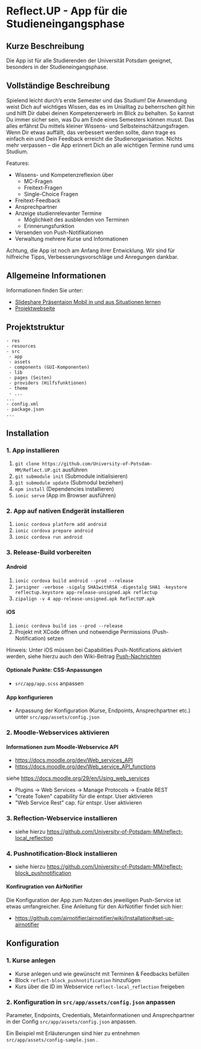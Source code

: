 # Reflect.UP - App für die Studieneingangsphase

## Kurze Beschreibung
Die App ist für alle Studierenden der Universität Potsdam geeignet, besonders in der Studieneingangsphase.

## Vollständige Beschreibung
Spielend leicht durch’s erste Semester und das Studium!
Die Anwendung weist Dich auf wichtiges Wissen, das es im Unialltag zu beherrschen gilt hin und hilft Dir dabei deinen Kompetenzerwerb im Blick zu behalten. So kannst Du immer sicher sein, was Du am Ende eines Semesters können musst. Das alles erfährst Du mittels kleiner Wissens- und Selbsteinschätzungsfragen.
Wenn Dir etwas auffällt, das verbessert werden sollte, dann trage es einfach ein und Dein Feedback erreicht die Studienorganisation.
Nichts mehr verpassen – die App erinnert Dich an alle wichtigen Termine rund ums Studium.

Features:
- Wissens- und Kompetenzreflexion über
    - MC-Fragen
    - Freitext-Fragen
    - Single-Choice Fragen
- Freitext-Feedback
- Ansprechpartner
- Anzeige studienrelevanter Termine
    - Möglichkeit des ausblenden von Terminen
    - Erinnerungsfunktion
- Versenden von Push-Notifikationen
- Verwaltung mehrere Kurse und Informationen

Achtung, die App ist noch am Anfang ihrer Entwicklung. Wir sind für hilfreiche Tipps, Verbesserungsvorschläge und Anregungen dankbar.

## Allgemeine Informationen

Informationen finden Sie unter:
- [Slideshare Präsentaion Mobil in und aus Situationen lernen](http://de.slideshare.net/alekiy/reflectup-mobil-in-und-aus-situationen-lernen)
- [Projektwebseite](https://www.uni-potsdam.de/reflectup/)


## Projektstruktur

```
- res
- resources
- src
 - app
 - assets
 - components (GUI-Komponenten)
 - lib
 - pages (Seiten)
 - providers (Hilfsfunktionen)
 - theme
 - ...
...
- config.xml
- package.json
...
```

## Installation

### 1. App installieren

1. `git clone https://github.com/University-of-Potsdam-MM/Reflect.UP.git` ausführen
2. `git submodule init` (Submodule initialisieren)
3. `git submodule update` (Submodul beziehen)
4. `npm install` (Dependencies installieren)
5. `ionic serve` (App im Browser ausführen)

### 2. App auf nativen Endgerät installieren

1. `ionic cordova platform add android`
2. `ionic cordova prepare android`
3. `ionic cordova run android`

### 3. Release-Build vorbereiten

#### Android

1. `ionic cordova build android --prod --release`
2. `jarsigner -verbose -sigalg SHA1withRSA -digestalg SHA1 -keystore reflectup.keystore app-release-unsigned.apk reflectup`
3. `zipalign -v 4 app-release-unsigned.apk ReflectUP.apk`


#### iOS
1. `ionic cordova build ios --prod --release`
2. Projekt mit XCode öffnen und notwendige Permissions (Push-Notification) setzen


Hinweis: Unter iOS müssen bei Capabilities Push-Notifications aktiviert werden, siehe hierzu auch den Wiki-Beitrag [Push-Nachrichten](https://github.com/University-of-Potsdam-MM/Reflect.UP/wiki/Push-Nachrichten)

#### Optionale Punkte: CSS-Anpassungen

- `src/app/app.scss` anpassen

#### App konfigurieren
- Anpassung der Konfiguration (Kurse, Endpoints, Ansprechpartner etc.) unter `src/app/assets/config.json`


### 2. Moodle-Webservices aktivieren

#### Informationen zum Moodle-Webservice API
- https://docs.moodle.org/dev/Web_services_API
- https://docs.moodle.org/dev/Web_service_API_functions

siehe https://docs.moodle.org/29/en/Using_web_services
- Plugins -> Web Services -> Manage Protocols -> Enable REST
- "create Token" capability für die entspr. User aktivieren
- "Web Service Rest" cap. für entspr. User aktivieren

### 3. Reflection-Webservice installieren

- siehe hierzu https://github.com/University-of-Potsdam-MM/reflect-local_reflection

### 4. Pushnotification-Block installieren

- siehe hierzu https://github.com/University-of-Potsdam-MM/reflect-block_pushnotification

#### Konfirugration von AirNotifier

Die Konfiguration der App zum Nutzen des jeweiligen Push-Service ist etwas umfangreicher. Eine Anleitung für den AirNotifier findet sich hier:

- https://github.com/airnotifier/airnotifier/wiki/Installation#set-up-airnotifier


## Konfiguration

### 1. Kurse anlegen
- Kurse anlegen und wie gewünscht mit Terminen & Feedbacks befüllen
- Block `reflect-block_pushnotification` hinzufügen
- Kurs über die ID im Webservice `reflect-local_reflection` freigeben

### 2. Konfiguration in `src/app/assets/config.json` anpassen

 Parameter, Endpoints, Credentials, Metainformationen und Ansprechpartner in der Config `src/app/assets/config.json` anpassen.

 Ein Beispiel mit Erläuterungen sind hier zu entnehmen `src/app/assets/config-sample.json` .
